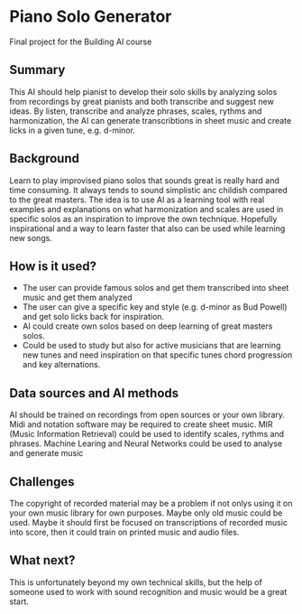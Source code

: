 <!-- This is the markdown template for the final project of the Building AI course, 
created by Reaktor Innovations and University of Helsinki. 
Copy the template, paste it to your GitHub README and edit! -->

# Piano Solo Generator

Final project for the Building AI course

## Summary

This AI should help pianist to develop their solo skills by analyzing solos from recordings by great pianists and both transcribe and suggest new ideas. By listen, transcribe and analyze phrases, scales, rythms and harmonization, the AI can generate transcribtions in sheet music and create licks in a given tune, e.g. d-minor. 

## Background

Learn to play improvised piano solos that sounds great is really hard and time consuming. It always tends to sound simplistic anc childish compared to the great masters. The idea is to use AI as a learning tool with real examples and explanations on what harmonization and scales are used in specific solos as an inspiration to improve the own technique. Hopefully inspirational and a way to learn faster that also can be used while learning new songs.   


## How is it used?

* The user can provide famous solos and get them transcribed into sheet music and get them analyzed
* The user can give a specific key and style (e.g. d-minor as Bud Powell) and get solo licks back for inspiration.
* AI could create own solos based on deep learning of great masters solos.
* Could be used to study but also for active musicians that are learning new tunes and need inspiration on that specific tunes chord progression and key alternations.

## Data sources and AI methods
AI should be trained on recordings from open sources or your own library. Midi and notation software may be required to create sheet music. MIR (Music Information Retrieval) could be used to identify scales, rythms and phrases. Machine Learing and Neural Networks could be used to analyse and generate music

## Challenges

The copyright of recorded material may be a problem if not onlys using it on your own music library for own purposes. Maybe only old music could be used. Maybe it should first be focused on transcriptions of recorded music into score, then it could train on printed music and audio files. 

## What next?

This is unfortunately beyond my own technical skills, but the help of someone used to work with sound recognition and music would be a great start. 



